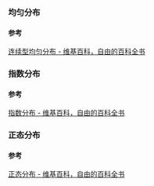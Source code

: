

### 均匀分布

#### 参考
[连续型均匀分布 - 维基百科，自由的百科全书](https://zh.wikipedia.org/wiki/%E9%80%A3%E7%BA%8C%E5%9E%8B%E5%9D%87%E5%8B%BB%E5%88%86%E5%B8%83)

### 指数分布

#### 参考
[指数分布 - 维基百科，自由的百科全书](https://zh.wikipedia.org/wiki/%E6%8C%87%E6%95%B0%E5%88%86%E5%B8%83)

### 正态分布

#### 参考
[正态分布 - 维基百科，自由的百科全书](https://zh.wikipedia.org/wiki/%E6%AD%A3%E6%80%81%E5%88%86%E5%B8%83)
